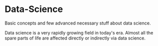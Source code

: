# Data-Science

Basic concepts and few advanced necessary stuff about data science.

Data science is a very rapidly growing field in today's era. Almost all the spare parts of life are affected directly or indirectly via data science. 


